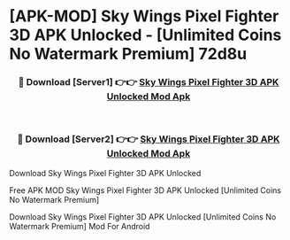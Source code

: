 # [APK-MOD] Sky Wings  Pixel Fighter 3D APK Unlocked - [Unlimited Coins No Watermark Premium] 72d8u



<div align="center">
<h3>🔴 Download [Server1] 👉👉 <a href="https://momento.my/?title=Sky_Wings__Pixel_Fighter_3D_APK_Unlocked">Sky Wings  Pixel Fighter 3D APK Unlocked Mod Apk</a></h3><br>

<h3>🔴 Download [Server2] 👉👉 <a href="https://momento.my/?title=Sky_Wings__Pixel_Fighter_3D_APK_Unlocked">Sky Wings  Pixel Fighter 3D APK Unlocked Mod Apk</a></h3>
</div>



Download Sky Wings  Pixel Fighter 3D APK Unlocked 

Free APK MOD Sky Wings  Pixel Fighter 3D APK Unlocked [Unlimited Coins No Watermark Premium]

Download Sky Wings  Pixel Fighter 3D APK Unlocked [Unlimited Coins No Watermark Premium] Mod For Android

